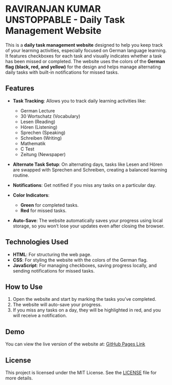 # RAVIRANJAN KUMAR UNSTOPPABLE - Daily Task Management Website

This is a **daily task management website** designed to help you keep track of your learning activities, especially focused on German language learning. It features checkboxes for each task and visually indicates whether a task has been missed or completed. The website uses the colors of the **German flag (black, red, and yellow)** for the design and helps manage alternating daily tasks with built-in notifications for missed tasks.

## Features
- **Task Tracking**: Allows you to track daily learning activities like:
  - German Lecture
  - 30 Wortschatz (Vocabulary)
  - Lesen (Reading)
  - Hören (Listening)
  - Sprechen (Speaking)
  - Schreiben (Writing)
  - Mathematik
  - C Test
  - Zeitung (Newspaper)
  
- **Alternate Task Setup**: On alternating days, tasks like Lesen and Hören are swapped with Sprechen and Schreiben, creating a balanced learning routine.
  
- **Notifications**: Get notified if you miss any tasks on a particular day.
  
- **Color Indicators**:
  - **Green** for completed tasks.
  - **Red** for missed tasks.

- **Auto-Save**: The website automatically saves your progress using local storage, so you won’t lose your updates even after closing the browser.

## Technologies Used
- **HTML**: For structuring the web page.
- **CSS**: For styling the website with the colors of the German flag.
- **JavaScript**: For managing checkboxes, saving progress locally, and sending notifications for missed tasks.

## How to Use
1. Open the website and start by marking the tasks you’ve completed.
2. The website will auto-save your progress.
3. If you miss any tasks on a day, they will be highlighted in red, and you will receive a notification.

## Demo
You can view the live version of the website at:
[GitHub Pages Link](https://yourusername.github.io/your-repo-name)

## License
This project is licensed under the MIT License. See the [LICENSE](LICENSE) file for more details.
